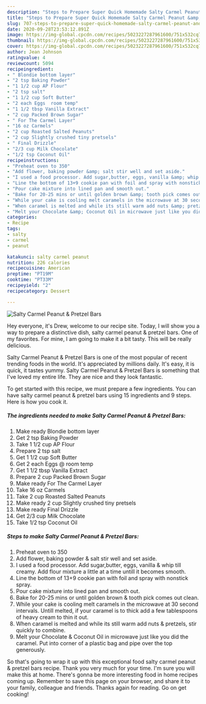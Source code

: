 ```yaml
---
description: "Steps to Prepare Super Quick Homemade Salty Carmel Peanut &amp;amp; Pretzel Bars"
title: "Steps to Prepare Super Quick Homemade Salty Carmel Peanut &amp;amp; Pretzel Bars"
slug: 707-steps-to-prepare-super-quick-homemade-salty-carmel-peanut-and-amp-pretzel-bars
date: 2020-09-28T23:53:12.891Z
image: https://img-global.cpcdn.com/recipes/5023227287961600/751x532cq70/salty-carmel-peanut-pretzel-bars-recipe-main-photo.jpg
thumbnail: https://img-global.cpcdn.com/recipes/5023227287961600/751x532cq70/salty-carmel-peanut-pretzel-bars-recipe-main-photo.jpg
cover: https://img-global.cpcdn.com/recipes/5023227287961600/751x532cq70/salty-carmel-peanut-pretzel-bars-recipe-main-photo.jpg
author: Jean Johnson
ratingvalue: 4
reviewcount: 5094
recipeingredient:
- " Blondie bottom layer"
- "2 tsp Baking Powder"
- "1 1/2 cup AP Flour"
- "2 tsp salt"
- "1 1/2 cup Soft Butter"
- "2 each Eggs  room temp"
- "1 1/2 tbsp Vanilla Extract"
- "2 cup Packed Brown Sugar"
- " For The Carmel Layer"
- "16 oz Carmels"
- "2 cup Roasted Salted Peanuts"
- "2 cup Slightly crushed tiny pretsels"
- " Final Drizzle"
- "2/3 cup Milk Chocolate"
- "1/2 tsp Coconut Oil"
recipeinstructions:
- "Preheat oven to 350"
- "Add flower, baking powder &amp; salt stir well and set aside."
- "I used a food processor. Add sugar,butter, eggs, vanilla &amp; whip till creamy. Add flour mixture a little at a time untill it becomes smooth."
- "Line the bottom of 13+9 cookie pan with foil and spray with nonstick spray."
- "Pour cake mixture into lined pan and smooth out."
- "Bake for 20-25 mins or until golden brown &amp; tooth pick comes out clean."
- "While your cake is cooling melt caramels in the microwave at 30 second intervals. Untill melted, if your caramel is to thick add a few tablespoons of heavy cream to thin it out."
- "When caramel is melted and while its still warm add nuts &amp; pretzels, stir quickly to combine."
- "Melt your Chocolate &amp; Coconut Oil in microwave just like you did the caramel. Put into corner of a plastic bag and pipe over the top generously."
categories:
- Recipe
tags:
- salty
- carmel
- peanut

katakunci: salty carmel peanut 
nutrition: 226 calories
recipecuisine: American
preptime: "PT19M"
cooktime: "PT33M"
recipeyield: "2"
recipecategory: Dessert

---
```



![Salty Carmel Peanut &amp; Pretzel Bars](https://img-global.cpcdn.com/recipes/5023227287961600/751x532cq70/salty-carmel-peanut-pretzel-bars-recipe-main-photo.jpg)

Hey everyone, it's Drew, welcome to our recipe site. Today, I will show you a way to prepare a distinctive dish, salty carmel peanut &amp; pretzel bars. One of my favorites. For mine, I am going to make it a bit tasty. This will be really delicious.

Salty Carmel Peanut &amp; Pretzel Bars is one of the most popular of recent trending foods in the world. It's appreciated by millions daily. It's easy, it is quick, it tastes yummy. Salty Carmel Peanut &amp; Pretzel Bars is something that I've loved my entire life. They are nice and they look fantastic.




To get started with this recipe, we must prepare a few ingredients. You can have salty carmel peanut &amp; pretzel bars using 15 ingredients and 9 steps. Here is how you cook it.

<!--inarticleads1-->

##### The ingredients needed to make Salty Carmel Peanut &amp; Pretzel Bars:

1. Make ready  Blondie bottom layer
1. Get 2 tsp Baking Powder
1. Take 1 1/2 cup AP Flour
1. Prepare 2 tsp salt
1. Get 1 1/2 cup Soft Butter
1. Get 2 each Eggs @ room temp
1. Get 1 1/2 tbsp Vanilla Extract
1. Prepare 2 cup Packed Brown Sugar
1. Make ready  For The Carmel Layer
1. Take 16 oz Carmels
1. Take 2 cup Roasted Salted Peanuts
1. Make ready 2 cup Slightly crushed tiny pretsels
1. Make ready  Final Drizzle
1. Get 2/3 cup Milk Chocolate
1. Take 1/2 tsp Coconut Oil




<!--inarticleads2-->

##### Steps to make Salty Carmel Peanut &amp; Pretzel Bars:

1. Preheat oven to 350
1. Add flower, baking powder &amp; salt stir well and set aside.
1. I used a food processor. Add sugar,butter, eggs, vanilla &amp; whip till creamy. Add flour mixture a little at a time untill it becomes smooth.
1. Line the bottom of 13+9 cookie pan with foil and spray with nonstick spray.
1. Pour cake mixture into lined pan and smooth out.
1. Bake for 20-25 mins or until golden brown &amp; tooth pick comes out clean.
1. While your cake is cooling melt caramels in the microwave at 30 second intervals. Untill melted, if your caramel is to thick add a few tablespoons of heavy cream to thin it out.
1. When caramel is melted and while its still warm add nuts &amp; pretzels, stir quickly to combine.
1. Melt your Chocolate &amp; Coconut Oil in microwave just like you did the caramel. Put into corner of a plastic bag and pipe over the top generously.




So that's going to wrap it up with this exceptional food salty carmel peanut &amp; pretzel bars recipe. Thank you very much for your time. I'm sure you will make this at home. There's gonna be more interesting food in home recipes coming up. Remember to save this page on your browser, and share it to your family, colleague and friends. Thanks again for reading. Go on get cooking!

